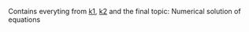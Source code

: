 Contains everyting from [k1](ren-rens/Numerical_Methods/tree/main/k1), [k2](Numerical_Methods/k2) and the final topic: Numerical solution of equations
